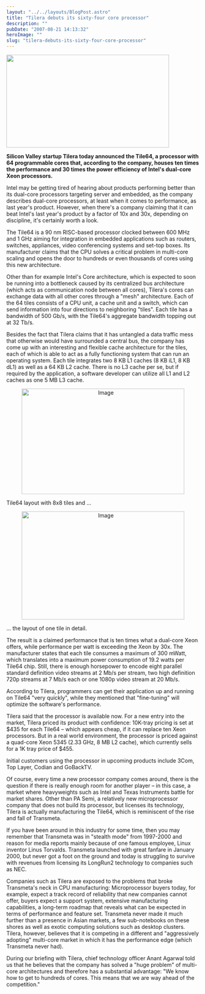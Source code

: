 ```yaml
---
layout: "../../layouts/BlogPost.astro"
title: "Tilera debuts its sixty-four core processor"
description: ""
pubDate: "2007-08-21 14:13:32"
heroImage: ""
slug: "tilera-debuts-its-sixty-four-core-processor"
---
```


<img src="http://www.blogsmithmedia.com/www.engadget.com/media/2007/08/tilera_425.jpg" alt="" width="425" height="242" />

<strong> Silicon Valley startup Tilera today announced the Tile64, a processor with 64 programmable cores that, according to the company, houses ten times the performance and 30 times the power efficiency of Intel's dual-core Xeon processors.</strong>

Intel may be getting tired of hearing about products performing better than its dual-core processors targeting server and embedded, as the company describes dual-core processors,  at least when it comes to performance, as last year's product. However, when there's a company claiming that it can beat Intel's last year's product by a factor of 10x and 30x, depending on discipline, it's certainly worth a look.

The Tile64 is a 90 nm RISC-based processor clocked between 600 MHz and 1 GHz  aiming for integration in embedded applications such as routers, switches, appliances, video conferencing systems and set-top boxes. Its manufacturer claims that the CPU solves a critical problem in multi-core scaling and opens the door to hundreds or even thousands of cores using this new architecture.

Other than for example Intel's Core architecture, which is expected to soon be running into a bottleneck caused by its centralized bus architecture (which acts as communication node between all cores), Tilera's cores can exchange data with all other cores through a "mesh" architecture. Each of the 64 tiles consists of a CPU unit, a cache unit and a switch, which can send information into four directions to neighboring "tiles". Each tile has a bandwidth of 500 Gb/s, with the Tile64's aggregate bandwidth topping out at 32 Tb/s.

Besides the fact that Tilera claims that it has untangled a data traffic mess that otherwise would have surrounded a central bus, the company has come up with an interesting and flexible cache architecture for the tiles, each of which is able to act as a fully functioning system that can run an operating system. Each tile integrates two 8 KB L1 caches (8 KB iL1, 8 KB dL1) as well as a 64 KB L2 cache. There is no L3 cache per se, but if required by the application, a software developer can utilize all L1 and L2 caches as one 5 MB L3 cache.
<p class="mosimage" align="center"><img src="http://www.tgdaily.com/images/stories/article_images/processor/tilera2_425.jpg" border="0" alt="Image" hspace="6" width="425" height="275" /></p>
<p class="mosimage_caption" style="text-align:left;" align="left">Tile64 layout with 8x8 tiles and ...</p>
<p class="mosimage" align="center"><img src="http://www.tgdaily.com/images/stories/article_images/processor/tilera3_425.jpg" border="0" alt="Image" hspace="6" width="425" height="282" /></p>
<p class="mosimage_caption" style="text-align:left;" align="left">... the layout of one tile in detail.</p>

The result is a claimed performance that is ten times what a dual-core Xeon offers, while performance per watt is exceeding the Xeon by 30x. The manufacturer states that each tile consumes a maximum of 300 mWatt, which translates into a maximum power consumption of 19.2 watts per Tile64 chip. Still, there is enough horsepower to encode eight parallel standard definition video streams at  2 Mb/s per stream, two high definition 720p streams at 7 Mb/s each or one 1080p video stream at 20 Mb/s.

According to Tilera, programmers can get their application up and running on Tile64 "very quickly", while they mentioned that "fine-tuning" will optimize the software's performance.

Tilera said that the processor is available now. For a new entry into the market, Tilera priced its product with confidence: 10K-tray pricing is set at $435 for each Tile64 – which appears cheap, if it can replace ten Xeon processors. But in a real world environment, the processor is priced against a quad-core Xeon 5345 (2.33 GHz, 8 MB L2 cache), which currently sells for a 1K tray price of $455.

Initial customers using the processor in upcoming products include 3Com, Top Layer, Codian and GoBackTV.

Of course, every time a new processor company comes around, there is the question if there is really enough room for another player – in this case, a market where heavyweights such as Intel and Texas Instruments battle for market shares. Other than PA Semi, a relatively new microprocessor company that does not build its processor, but licenses its technology, Tilera is actually manufacturing the Tile64, which is reminiscent of the rise and fall of Transmeta.

If you have been around in this industry for some time, then you may remember that Transmeta was in "stealth mode" from 1997-2000 and reason for media reports mainly because of one famous employee, Linux inventor Linus Torvalds. Transmeta launched with great fanfare in January 2000, but never got a foot on the ground and today is struggling to survive with revenues from licensing its LongRun2 technology to companies such as NEC.

Companies such as Tilera are exposed to the problems that broke Transmeta's neck in CPU manufacturing: Microprocessor buyers today, for example, expect a track record of reliability that new companies cannot offer, buyers expect a support system, extensive manufacturing capabilities, a long-term roadmap that reveals what can be expected in terms of performance and feature set. Transmeta never made it much further than a presence in Asian markets, a few sub-notebooks on these shores as well as exotic computing solutions such as desktop clusters. Tilera, however, believes that it is competing in a different and "aggressively adopting" multi-core market in which it has the performance edge (which Transmeta never had).

During our briefing with Tilera, chief technology officer Anant Agarwal told us that he believes that the company has solved a "huge problem" of multi-core architectures and therefore has a substantial advantage: "We know how to get to hundreds of cores. This means that we are way ahead of the competition."

